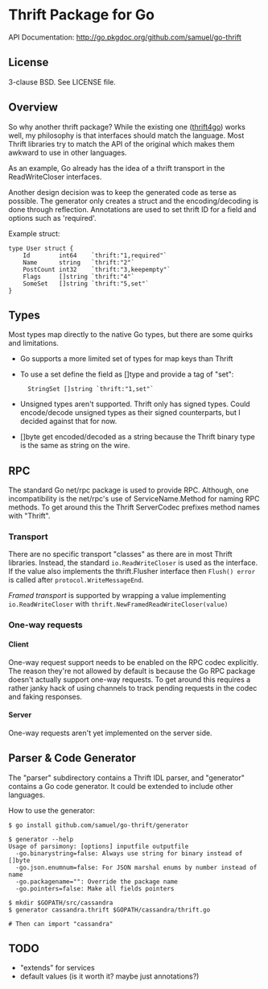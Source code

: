 Thrift Package for Go
=====================

API Documentation: <http://go.pkgdoc.org/github.com/samuel/go-thrift>

License
-------

3-clause BSD. See LICENSE file.

Overview
--------

So why another thrift package? While the existing one
([thrift4go](https://github.com/pomack/thrift4go/)) works well, my philosophy
is that interfaces should match the language. Most Thrift libraries try
to match the API of the original which makes them awkward to use in
other languages.

As an example, Go already has the idea of a thrift transport in the
ReadWriteCloser interfaces.

Another design decision was to keep the generated code as terse as possible.
The generator only creates a struct and the encoding/decoding is done through
reflection. Annotations are used to set thrift ID for a field and options such
as 'required'.

Example struct:

    type User struct {
        Id        int64    `thrift:"1,required"`
        Name      string   `thrift:"2"`
        PostCount int32    `thrift:"3,keepempty"`
        Flags     []string `thrift:"4"`
        SomeSet   []string `thrift:"5,set"`
    }

Types
-----

Most types map directly to the native Go types, but there are some
quirks and limitations.

* Go supports a more limited set of types for map keys than Thrift
* To use a set define the field as []type and provide a tag of "set":

        StringSet []string `thrift:"1,set"`

* Unsigned types aren't supported. Thrift only has signed types. Could
  encode/decode unsigned types as their signed counterparts, but I
  decided against that for now.
* []byte get encoded/decoded as a string because the Thrift binary type
  is the same as string on the wire.

RPC
---

The standard Go net/rpc package is used to provide RPC. Although, one
incompatibility is the net/rpc's use of ServiceName.Method for naming
RPC methods. To get around this the Thrift ServerCodec prefixes method
names with "Thrift".

### Transport

There are no specific transport "classes" as there are in most Thrift
libraries. Instead, the standard `io.ReadWriteCloser` is used as the
interface. If the value also implements the thrift.Flusher interface
then `Flush() error` is called after `protocol.WriteMessageEnd`.

_Framed transport_ is supported by wrapping a value implementing
`io.ReadWriteCloser` with `thrift.NewFramedReadWriteCloser(value)`

### One-way requests

#### Client

One-way request support needs to be enabled on the RPC codec explicitly.
The reason they're not allowed by default is because the Go RPC package
doesn't actually support one-way requests. To get around this requires
a rather janky hack of using channels to track pending requests in the
codec and faking responses.

#### Server

One-way requests aren't yet implemented on the server side.

Parser & Code Generator
-----------------------

The "parser" subdirectory contains a Thrift IDL parser, and "generator"
contains a Go code generator. It could be extended to include other
languages.

How to use the generator:

    $ go install github.com/samuel/go-thrift/generator

    $ generator --help
    Usage of parsimony: [options] inputfile outputfile
      -go.binarystring=false: Always use string for binary instead of []byte
      -go.json.enumnum=false: For JSON marshal enums by number instead of name
      -go.packagename="": Override the package name
      -go.pointers=false: Make all fields pointers

    $ mkdir $GOPATH/src/cassandra
    $ generator cassandra.thrift $GOPATH/cassandra/thrift.go

    # Then can import "cassandra"

TODO
----

* "extends" for services
* default values (is it worth it? maybe just annotations?)
